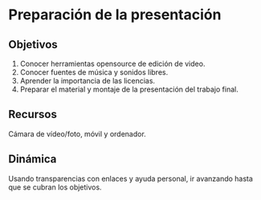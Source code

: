 # Preparación de la presentación

## Objetivos

1. Conocer herramientas opensource de edición de video.
2. Conocer fuentes de música y sonidos libres.
3. Aprender la importancia de las licencias.
4. Preparar el material y montaje de la presentación del trabajo final.

## Recursos

Cámara de vídeo/foto, móvil y ordenador.

## Dinámica

Usando transparencias con enlaces y ayuda personal, ir avanzando hasta que se cubran los objetivos.
